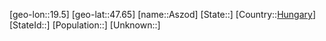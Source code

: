 ﻿---
location: [47.65,19.5]
type: City
tags:
- geo/City


SpocWebEntityId: 28911
isDeleted: false
confidential: public

---
[geo-lon::19.5]
[geo-lat::47.65]
[name::Aszod]
[State::]
[Country::[Hungary](geo/Continent/Europe/Hungary.md)]
[StateId::]
[Population::]
[Unknown::]

